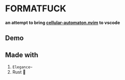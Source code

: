 # FORMATFUCK

#### an attempt to bring [cellular-automaton.nvim](https://github.com/Eandrju/cellular-automaton.nvim) to vscode

## Demo

## Made with

1. `Elegance~`
2. Rust 🦀
